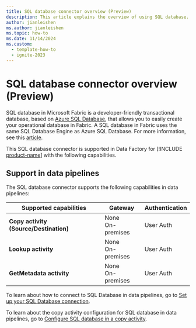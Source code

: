 ```yaml
---
title: SQL database connector overview (Preview)
description: This article explains the overview of using SQL database.
author: jianleishen
ms.author: jianleishen
ms.topic: how-to
ms.date: 11/14/2024
ms.custom:
  - template-how-to
  - ignite-2023
---
```


# SQL database connector overview (Preview)

SQL database in Microsoft Fabric is a developer-friendly transactional database, based on [Azure SQL Database](/azure/azure-sql/database/sql-database-paas-overview), that allows you to easily create your operational database in Fabric. A SQL database in Fabric uses the same SQL Database Engine as Azure SQL Database. For more information, see this [article](/fabric/database/sql/overview).

This SQL database connector is supported in Data Factory for [!INCLUDE [product-name](../includes/product-name.md)] with the following capabilities.

## Support in data pipelines

The SQL database connector supports the following capabilities in data pipelines:

| Supported capabilities | Gateway | Authentication |
| --- | --- | --- |
| **Copy activity (Source/Destination)** | None <br> On-premises | User Auth |
| **Lookup activity** | None <br> On-premises | User Auth |
| **GetMetadata activity** | None <br> On-premises | User Auth |

To learn about how to connect to SQL Database in data pipelines, go to [Set up your SQL Database connection](connector-sql-database.md).

To learn about the copy activity configuration for SQL database in data pipelines, go to [Configure SQL database in a copy activity](connector-sql-database-copy-activity.md).
